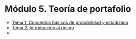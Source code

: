 # Módulo 5. Teoría de portafolio

- [Tema 1. Conceptos básicos de probabilidad y estadística](Tema%201.%20Conceptos%20básicos%20de%20probabilidad%20y%20estadística)
- [Tema 2. Introducción al riesgo](Tema%202.%20Introducción%20al%20riesgo)
- 